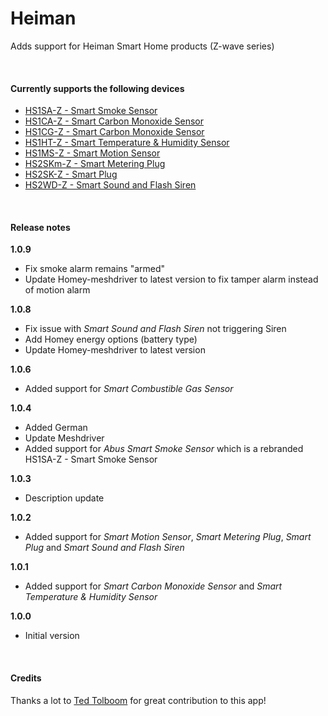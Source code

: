 # Heiman

Adds support for Heiman Smart Home products (Z-wave series)

&nbsp;
#### Currently supports the following devices
- [HS1SA-Z - Smart Smoke Sensor](http://www.heimantech.com/product/96.html)
- [HS1CA-Z - Smart Carbon Monoxide Sensor](http://www.heimantech.com/product/81.html)
- [HS1CG-Z - Smart Carbon Monoxide Sensor](http://www.heimantech.com/product/82.html)
- [HS1HT-Z - Smart Temperature & Humidity Sensor](http://www.heimantech.com/product/86.html)
- [HS1MS-Z - Smart Motion Sensor](http://www.heimantech.com/product/101.html)
- [HS2SKm-Z - Smart Metering Plug](http://www.heimantech.com/product/145.html)
- [HS2SK-Z - Smart Plug](http://www.heimantech.com/product/145.html)
- [HS2WD-Z - Smart Sound and Flash Siren](http://www.heimantech.com/product/153.html)


&nbsp;
#### Release notes

**1.0.9**
- Fix smoke alarm remains "armed"
- Update Homey-meshdriver to latest version to fix tamper alarm instead of motion alarm

**1.0.8**
- Fix issue with *Smart Sound and Flash Siren* not triggering Siren
- Add Homey energy options (battery type)
- Update Homey-meshdriver to latest version

**1.0.6**
- Added support for *Smart Combustible Gas Sensor*

**1.0.4**
- Added German
- Update Meshdriver
- Added support for *Abus Smart Smoke Sensor* which is a rebranded HS1SA-Z - Smart Smoke Sensor

**1.0.3**
- Description update

**1.0.2**
- Added support for *Smart Motion Sensor*, *Smart Metering Plug*, *Smart Plug* and *Smart Sound and Flash Siren*

**1.0.1**
- Added support for *Smart Carbon Monoxide Sensor* and *Smart Temperature & Humidity Sensor*

**1.0.0**
- Initial version


&nbsp;
#### Credits

Thanks a lot to [Ted Tolboom](https://apps.athom.com/search?title=Apps%20by%20Ted%20Tolboom&author=56bb5f32cee9cf47234826ad) for great contribution to this app!
